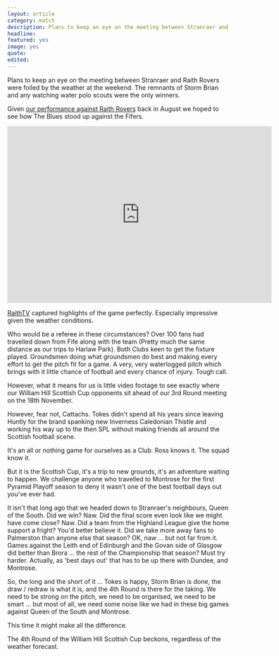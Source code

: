 ```yaml
---
layout: article
category: match
description: Plans to keep an eye on the meeting between Stranraer and Raith Rovers were foiled by the weather at the weekend.
headline:
featured: yes
image: yes
quote:
edited:
---
```

Plans to keep an eye on the meeting between Stranraer and Raith Rovers were foiled by the weather at the weekend. The remnants of Storm Brian and any watching water polo scouts were the only winners.

Given [our performance against Raith Rovers](/2017/08/15/raith-away-report/) back in August we hoped to see how The Blues stood up against the Fifers.

<iframe width="600" height="400" src="https://www.youtube.com/embed/-Z3yTsXvaHc?t=33" frameborder="0" allowfullscreen></iframe>

[RaithTV](http://www.raithrovers.net/raithtv) captured highlights of the game perfectly. Especially impressive given the weather conditions.

Who would be a referee in these circumstances? Over 100 fans had travelled down from Fife along with the team (Pretty much the same distance as our trips to Harlaw Park). Both Clubs keen to get the fixture played. Groundsmen doing what groundsmen do best and making every effort to get the pitch fit for a game. A very, very waterlogged pitch which brings with it little chance of football and every chance of injury. Tough call.

However, what it means for us is little video footage to see exactly where our William Hill Scottish Cup opponents sit ahead of our 3rd Round meeting on the 18th November.

However, fear not, Cattachs. Tokes didn't spend all his years since leaving Huntly for the brand spanking new Inverness Caledonian Thistle and working his way up to the then SPL without making friends all around the Scottish football scene.

It's an all or nothing game for ourselves as a Club. Ross knows it. The squad know it.

But it is the Scottish Cup, it's a trip to new grounds, it's an adventure waiting to happen. We challenge anyone who travelled to Montrose for the first Pyramid Playoff season to deny it wasn't one of the best football days out you've ever had.

It isn't that long ago that we headed down to Stranraer's neighbours, Queen of the South. Did we win? Naw. Did the final score even look like we might have come close? Naw. Did a team from the Highland League give the home support a fright? You'd better believe it. Did we take more away fans to Palmerston than anyone else that season? OK, naw ... but not far from it. Games against the Leith end of Edinburgh and the Govan side of Glasgow did better than Brora ... the rest of the Championship that season? Must try harder. Actually, as 'best days out' that has to be up there with Dundee, and Montrose.

So, the long and the short of it ... Tokes is happy, Storm Brian is done, the draw / redraw is what it is, and the 4th Round is there for the taking. We need to be strong on the pitch, we need to be organised, we need to be smart ... but most of all, we need some noise like we had in these big games against Queen of the South and Montrose.

This time it might make all the difference.

The 4th Round of the William Hill Scottish Cup beckons, regardless of the weather forecast.
